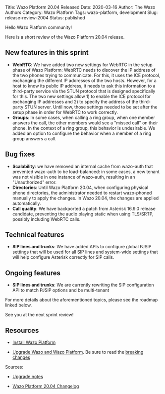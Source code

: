 Title: Wazo Platform 20.04 Released
Date: 2020-03-16
Author: The Wazo Authors
Category: Wazo Platform
Tags: wazo-platform, development
Slug: release-review-2004
Status: published

Hello Wazo Platform community!

Here is a short review of the Wazo Platform 20.04 release.

## New features in this sprint

* **WebRTC**: We have added two new settings for WebRTC in the setup phase of Wazo Platform: WebRTC needs to discover the IP address of the two phones trying to communicate. For this, it uses the ICE protocol, exchanging the different IP addresses of the two hosts. However, for a host to know its public IP address, it needs to ask this information to a third-party service via the STUN protocol that is designed specifically for this. The two new settings allow 1) to enable the ICE protocol for exchanging IP addresses and 2) to specify the address of the third-party STUN server. Until now, those settings needed to be set after the setup phase in order for WebRTC to work correctly.
* **Groups**: In some cases, when calling a ring group, when one member answers the call, the other members would see a "missed call" on their phone. In the context of a ring group, this behavior is undesirable. We added an option to configure the behavior when a member of a ring group answers a call.


## Bug fixes

* **Scalability**: we have removed an internal cache from wazo-auth that prevented wazo-auth to be load-balanced: in some cases, a new tenant was not visible in one instance of wazo-auth, resulting in an "Unauthorized" error.
* **Directories**: Until Wazo Platform 20.04, when configuring physical phone directories, the administrator needed to restart wazo-phoned manually to apply the changes. In Wazo 20.04, the changes are applied automatically.
* **Call quality**: We have backported a patch from Asterisk 16.9.0 release candidate, preventing the audio playing static when using TLS/SRTP, possibly including WebRTC calls.


## Technical features

* **SIP lines and trunks**: We have added APIs to configure global PJSIP settings that will be used for all SIP lines and system-wide settings that will help configure Asterisk correctly for SIP calls.


## Ongoing features

* **SIP lines and trunks**: We are currently rewriting the SIP configuration API to match PJSIP options and be multi-tenant


For more details about the aforementioned topics, please see the roadmap linked below.

See you at the next sprint review!

## Resources

* [Install Wazo Platform](https://wazo-platform.org/install)

* [Upgrade Wazo and Wazo Platform](/uc-doc/upgrade/). Be sure to read the [breaking changes](/uc-doc/upgrade/upgrade_notes#20-04)

Sources:

* [Upgrade notes](/uc-doc/upgrade/upgrade_notes#20-04)

* [Wazo Platform 20.04 Changelog](https://wazo-dev.atlassian.net/secure/ReleaseNote.jspa?projectId=10011&version=10072)
